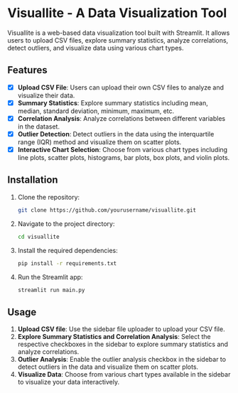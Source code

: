 # Visuallite - A Data Visualization Tool

Visuallite is a web-based data visualization tool built with Streamlit. It allows users to upload CSV files, explore summary statistics, analyze correlations, detect outliers, and visualize data using various chart types.

## Features

- [x] **Upload CSV File**: Users can upload their own CSV files to analyze and visualize their data.
- [x] **Summary Statistics**: Explore summary statistics including mean, median, standard deviation, minimum, maximum, etc.
- [x] **Correlation Analysis**: Analyze correlations between different variables in the dataset.
- [x] **Outlier Detection**: Detect outliers in the data using the interquartile range (IQR) method and visualize them on scatter plots.
- [x] **Interactive Chart Selection**: Choose from various chart types including line plots, scatter plots, histograms, bar plots, box plots, and violin plots.

## Installation

1. Clone the repository:

    ```bash
    git clone https://github.com/yourusername/visuallite.git
    ```

2. Navigate to the project directory:

    ```bash
    cd visuallite
    ```

3. Install the required dependencies:

    ```bash
    pip install -r requirements.txt
    ```

4. Run the Streamlit app:

    ```bash
    streamlit run main.py
    ```

## Usage

1. **Upload CSV file**: Use the sidebar file uploader to upload your CSV file.
2. **Explore Summary Statistics and Correlation Analysis**: Select the respective checkboxes in the sidebar to explore summary statistics and analyze correlations.
3. **Outlier Analysis**: Enable the outlier analysis checkbox in the sidebar to detect outliers in the data and visualize them on scatter plots.
4. **Visualize Data**: Choose from various chart types available in the sidebar to visualize your data interactively.



